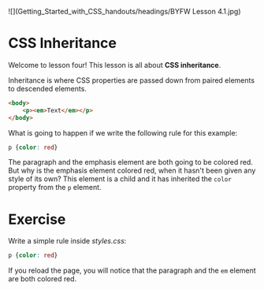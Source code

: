 ![](Getting_Started_with_CSS_handouts/headings/BYFW Lesson 4.1.jpg)

# CSS Inheritance

Welcome to lesson four! This lesson is all about **CSS inheritance**.

Inheritance is where CSS properties are passed down from paired elements to descended elements.

```html
<body>
	<p><em>Text</em></p>
</body>
```

What is going to happen if we write the following rule for this example:

```css
p {color: red}
```

The paragraph and the emphasis element are both going to be colored red. But why is the emphasis element colored red, when it hasn't been given any style of its own? This element is a child and it has inherited the `color` property from the `p` element.

# Exercise

Write a simple rule inside *styles.css*:

```css
p {color: red}
```

If you reload the page, you will notice that the paragraph and the `em` element are both colored red.